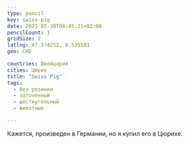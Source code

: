 ```yaml
---
type: pencil
key: swiss-pig
date: 2025-05-30T08:45:21+02:00
pencilCount: 1
gridSize: 2
latlng: 47.374252, 8.535591
geo: CHE

countries: Швейцария
cities: Цюрих
title: "Swiss Pig"
tags:
  - без резинки
  - заточенный
  - шестиугольный
  - животные

---
```


Кажется, произведен в Германии, но я купил его в Цюрихе.
